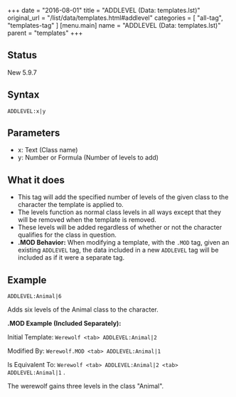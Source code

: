 +++
date = "2016-08-01"
title = "ADDLEVEL (Data: templates.lst)"
original_url = "/list/data/templates.html#addlevel"
categories = [ "all-tag", "templates-tag" ]
[menu.main]
    name = "ADDLEVEL (Data: templates.lst)"
    parent = "templates"
+++

## Status

New 5.9.7

## Syntax

`ADDLEVEL:x|y`

## Parameters

-   x: Text (Class name)
-   y: Number or Formula (Number of levels to add)



What it does
------------

-   This tag will add the specified number of levels of the given class
    to the character the template is applied to.
-   The levels function as normal class levels in all ways except that
    they will be removed when the template is removed.
-   These levels will be added regardless of whether or not the
    character qualifies for the class in question.
-   **.MOD Behavior:** When modifying a template, with the `.MOD` tag,
    given an existing `ADDLEVEL` tag, the data included in a new
    `ADDLEVEL` tag will be included as if it were a separate tag.

Example
-------

`ADDLEVEL:Animal|6`

Adds six levels of the Animal class to the character.

**.MOD Example (Included Separately):**

Initial Template: `Werewolf <tab> ADDLEVEL:Animal|2`

Modified By: `Werewolf.MOD <tab> ADDLEVEL:Animal|1`

Is Equivalent To:
`Werewolf <tab> ADDLEVEL:Animal|2 <tab> ADDLEVEL:Animal|1` .

The werewolf gains three levels in the class "Animal".

